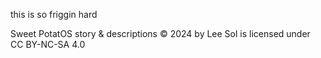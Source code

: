 this is so friggin hard

Sweet PotatOS story & descriptions © 2024 by Lee Sol is licensed under CC BY-NC-SA 4.0 
